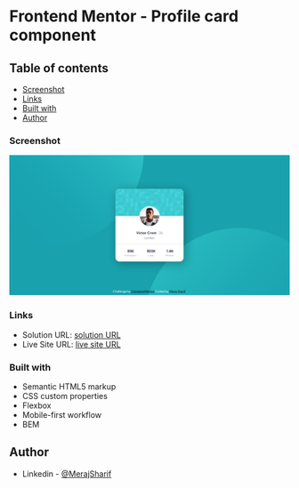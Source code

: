 # Frontend Mentor - Profile card component

## Table of contents

- [Screenshot](#screenshot)
- [Links](#links)
- [Built with](#built-with)
- [Author](#author)

### Screenshot

![](./images/screenshot.png)

### Links

- Solution URL: [solution URL](https://www.frontendmentor.io/solutions/frontend-mentor-profile-card-component-html-css-bem-VtMKF2Aret)
- Live Site URL: [live site URL](https://meraj-sharif-khan.github.io/profile-card/)

### Built with

- Semantic HTML5 markup
- CSS custom properties
- Flexbox
- Mobile-first workflow
- BEM

## Author

- Linkedin - [@MerajSharif](https://www.linkedin.com/in/meraj-sharif-0413a6264/)
